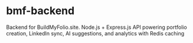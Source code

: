 # bmf-backend
Backend for BuildMyFolio.site. Node.js + Express.js API powering portfolio creation, LinkedIn sync, AI suggestions, and analytics with Redis caching
